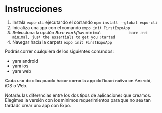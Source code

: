# Instrucciones

1. Instala `expo-cli` ejecutando el comando `npm install --global expo-cli`
2. Inicializa una app con el comando `expo init FirstExpoApp`
3. Selecciona la opción *Bare workflow* `minimal             bare and minimal, just the essentials to get you started`
4. Navegar hacía la carpeta `expo init FirstExpoApp`

Podrás correr cualquiera de los siguientes comandos:
- yarn android
- yarn ios
- yarn web

Cada uno de ellos puede hacer correr la app de React native en Android, iOS o Web.

Notarás las diferencias entre los dos tipos de aplicaciones que creamos. Elegimos la versión con los minimos requerimientos para que no sea tan tardado crear una app con Expo.